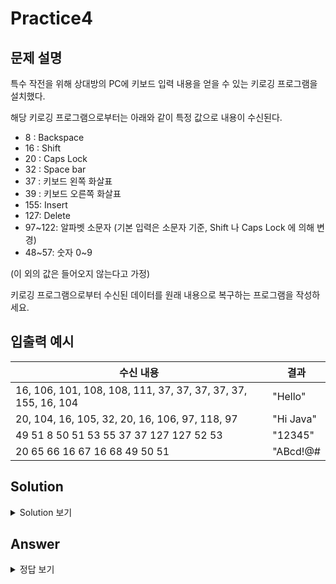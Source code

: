 Practice4
===

문제 설명
---
특수 작전을 위해 상대방의 PC에 키보드 입력 내용을 얻을 수 있는 키로깅 프로그램을 설치했다.

해당 키로깅 프로그램으로부터는 아래와 같이 특정 값으로 내용이 수신된다.
* 8 : Backspace
* 16 : Shift
* 20 : Caps Lock
* 32 : Space bar
* 37 : 키보드 왼쪽 화살표
* 39 : 키보드 오른쪽 화살표
* 155: Insert
* 127: Delete
* 97~122: 알파벳 소문자 (기본 입력은 소문자 기준, Shift 나 Caps Lock 에 의해 변경)
* 48~57: 숫자 0~9

(이 외의 값은 들어오지 않는다고 가정)

키로깅 프로그램으로부터 수신된 데이터를 원래 내용으로 복구하는 프로그램을 작성하세요.


입출력 예시
---
|수신 내용|결과|
|---|---|
|16, 106, 101, 108, 108, 111, 37, 37, 37, 37, 37, 155, 16, 104|"Hello"|
|20, 104, 16, 105, 32, 20, 16, 106, 97, 118, 97|"Hi Java"|
|49 51 8 50 51 53 55 37 37 127 127 52 53|"12345"|
|20 65 66 16 67 16 68 49 50 51|"ABcd!@#|



Solution
---
<details>
<summary>Solution 보기</summary>
<div markdown="1">

<h4> 🍑 키워드 : 아스키 모드, if문 </h4>




</div>
</details>

Answer
---
<details>
<summary>정답 보기</summary>
<div markdown="1">

``` java

public class Practice4 {
    public static String solution(int[] keyLog) {
        final int BACK_SPACE = 8;
        final int SHIFT = 16;
        final int CAPS_LOCK = 20;
        final int SPACE_BAR = 32;
        final int KEY_LEFT = 37;
        final int KEY_RIGHT = 39;
        final int INSERT = 155;
        final int DELETE = 127;

        StringBuffer sb = new StringBuffer();

        int step = (int) ('a' - 'A');

        int curSor = 0;
        int cmdIdx = 0;
        boolean isShift = false;
        boolean isCapsLock = false;
        boolean isInsert = false;

        while (cmdIdx != keyLog.length) {
            int cur = keyLog[cmdIdx];

            if (cur == BACK_SPACE) {
                if (curSor == 0) {
                    cmdIdx++;
                    continue;
                }
                sb.delete(curSor - 1, curSor);
                curSor = Math.max(0, curSor - 1);
            } else if (cur == SHIFT) {  // 문자인지 숫자인지에 따라 구별
                isShift = true;
            } else if (cur == CAPS_LOCK) {  // 문자인지 숫자인지에 따라 구별
                isCapsLock = !isCapsLock;
            } else if (cur == SPACE_BAR) {
                inputData(sb, ' ', curSor, isInsert);
                curSor += 1;
            } else if (cur == KEY_LEFT) {
                curSor = Math.max(0, curSor - 1);
            } else if (cur == KEY_RIGHT) {
                curSor = Math.min(sb.length(), curSor + 1);
            } else if (cur == INSERT) {
                isInsert = !isInsert;
            } else if (cur == DELETE) {  // 해당 자리에 있는 것을 삭제 /  BACK_SPACE는 이전 것을 삭제
                if(curSor == sb.length()) {   // 지울게 없음
                    cmdIdx++;
                    continue;
                }
                sb.delete(curSor, curSor + 1);   // 해당 커서 위치 삭제
            } else if (cur >= 97 && cur <= 122) {  // 알파벳
                int data = cur;

                if (isCapsLock && isShift) {  // CapsLock이 켜져있음 + Shift ->  소문자(그대로)
                    data = cur;
                } else if ( isCapsLock || isShift) {  // 둘중 하나 켜짐 -> 대문자
                    data -= step;
                }
                inputData(sb, (char)data, curSor, isInsert);
                isShift = false;  // Shift키 false로 초기화
                curSor += 1;
            } else if (cur >= 48 && cur <= 57) {  // 숫자
                if(isShift) {
                    char[] specialKey = {')', '!', '@', '#', '$', '%', '^', '&', '*', '('};
                    inputData(sb, specialKey[cur-'0'], curSor, isInsert);
                } else {
                    inputData(sb, (char)cur, curSor, isInsert);
                }

                // 데이터 입력

                isShift = false;
                curSor += 1;
            }

            cmdIdx++;
        }

        return sb.toString();
    }

    public static void inputData(StringBuffer sb, char data, int curSor, boolean isInsert) {
        if(isInsert == false) {
            sb.insert(curSor, data);
        } else {
            sb.setCharAt(curSor, data);
        }
    }

    public static void main(String[] args) {
        // Test code
        int[] keyLog = {16, 106, 101, 108, 108, 111, 37, 37, 37, 37, 37, 155, 16, 104};
        System.out.println(solution(keyLog));

        keyLog = new int[]{20, 104, 16, 105, 32, 20, 16, 106, 97, 118, 97};
        System.out.println(solution(keyLog));

        keyLog = new int[]{49, 51, 8, 50, 51, 53, 55, 37, 37, 127, 127, 52, 53};
        System.out.println(solution(keyLog));

        keyLog = new int[]{20, 97, 98, 16, 99, 16, 100, 16, 49, 16, 50, 16, 51};
        System.out.println(solution(keyLog));
    }
}

```


</div>
</details>


